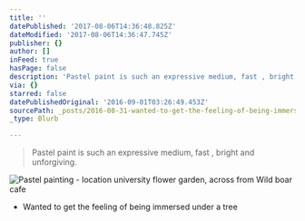 ```yaml
---
title: ''
datePublished: '2017-08-06T14:36:48.825Z'
dateModified: '2017-08-06T14:36:47.745Z'
publisher: {}
author: []
inFeed: true
hasPage: false
description: 'Pastel paint is such an expressive medium, fast , bright and unforgiving.'
via: {}
starred: false
datePublishedOriginal: '2016-09-01T03:26:49.453Z'
sourcePath: _posts/2016-08-31-wanted-to-get-the-feeling-of-being-immersed-under-a-tree.md
_type: Blurb

---
```

> Pastel paint is such an expressive medium, fast , bright and unforgiving.

![Pastel painting - location university flower garden, across from Wild boar cafe](https://the-grid-user-content.s3-us-west-2.amazonaws.com/24777b1e-819a-4b4e-9d5e-da8c1c45f682.png)

* Wanted to get the feeling of being immersed under a tree